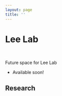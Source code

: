 ```yaml
---
layout: page
title: ''
---
```


# Lee Lab

<br>

Future space for Lee Lab

* Available soon!

## Research
